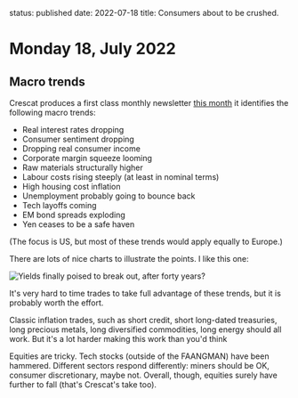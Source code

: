 status: published
date: 2022-07-18
title: Consumers about to be crushed.

# Monday 18, July 2022

## Macro trends

Crescat produces a first class monthly newsletter [this month](https://www.crescat.net/the-rise-and-fall-of-the-consumer/) it identifies the following macro trends:

- Real interest rates dropping
- Consumer sentiment dropping
- Dropping real consumer income
- Corporate margin squeeze looming
- Raw materials structurally higher
- Labour costs rising steeply (at least in nominal terms)
- High housing cost inflation 
- Unemployment probably going to bounce back
- Tech layoffs coming
- EM bond spreads exploding
- Yen ceases to be a safe haven 

(The focus is US, but most of these trends would apply equally to Europe.)

There are lots of nice charts to illustrate the points. 
I like this one:

![Yields finally poised to break out, after forty years?](https://www.crescat.net/wp-content/webp-express/webp-images/uploads/Picture11-16.png.webp)

It's very hard to time trades to take full advantage of these trends, but it is probably worth the effort.

Classic inflation trades, such as short credit, short long-dated treasuries, long precious metals, long diversified commodities, long energy should all work. But it's a lot harder making this work than you'd think

Equities are tricky. Tech stocks (outside of the FAANGMAN) have been hammered. 
Different sectors respond differently: miners should be OK, consumer discretionary, maybe not.
Overall, though, equities surely have further to fall (that's Crescat's take too). 

